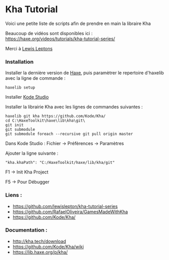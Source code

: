 # Kha Tutorial

Voici une petite liste de scripts afin de prendre en main la libraire Kha

Beaucoup de vidéos sont disponibles ici : 
https://haxe.org/videos/tutorials/kha-tutorial-series/


Merci à [Lewis Leptons](https://www.patreon.com/lewislepton)


### Installation 
Installer la dernière version de [Haxe](https://haxe.org/download/), puis paramètrer le repertoire d'haxelib avec la ligne de commande  :
```
haxelib setup
```

Installer [Kode Studio](https://github.com/Kode/KodeStudio/releases)

Installer la librairie Kha avec les lignes de commandes suivantes : 
```
haxelib git kha https://github.com/Kode/Kha/
cd C:\HaxeToolkit\haxe\lib\kha\git\
git init 
git submodule
git submodule foreach --recursive git pull origin master
```

Dans Kode Studio : 
Fichier -> Préfèrences -> Paramètres 

Ajouter la ligne suivante : 
```
"kha.khaPath": "C:/HaxeToolkit/haxe/lib/kha/git"
```

F1 -> Init Kha Project

F5 -> Pour Débugger


### Liens : 
- https://github.com/lewislepton/kha-tutorial-series
- https://github.com/RafaelOliveira/GamesMadeWithKha
- https://github.com/Kode/Kha/


### Documentation : 
- http://kha.tech/download
- https://github.com/Kode/Kha/wiki
- https://lib.haxe.org/p/kha/


 


